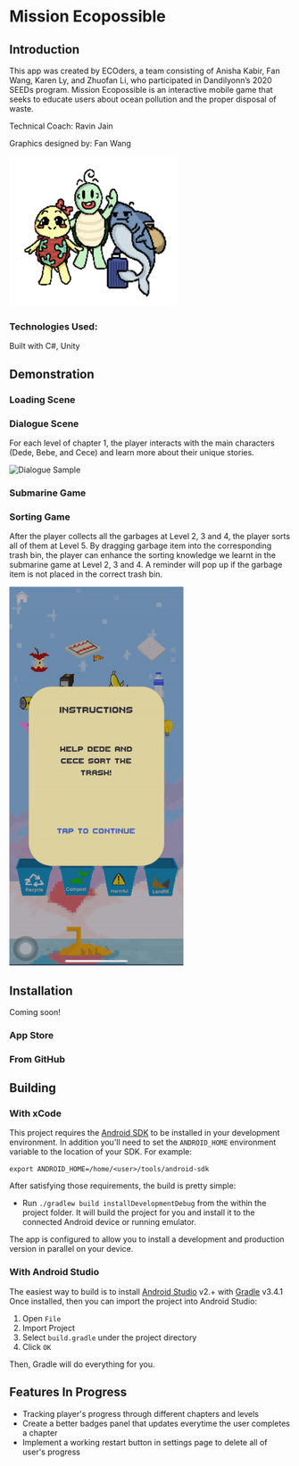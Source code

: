 # Mission Ecopossible
## Introduction

This app was created by ECOders, a team consisting of Anisha Kabir, Fan Wang, Karen Ly, and Zhuofan Li, who participated in Dandilyonn’s 2020 SEEDs program. Mission Ecopossible is an interactive mobile game that seeks to educate users about ocean pollution and the proper disposal of waste.

Technical Coach: Ravin Jain 

Graphics designed by: Fan Wang

<img src="DemoImages/characters.png" width="300" height="270">

### Technologies Used: 
Built with C#, Unity

## Demonstration
### Loading Scene

### Dialogue Scene
For each level of chapter 1, the player interacts with the main characters (Dede, Bebe, and Cece) and learn more about their unique stories.

<img src='http://g.recordit.co/LFFty51jTW.gif' title='Dialogue Sample' width='' alt='Dialogue Sample' />

### Submarine Game

### Sorting Game 
After the player collects all the garbages at Level 2, 3 and 4, the player sorts all of them at Level 5. By dragging garbage item into the corresponding trash bin, the player can enhance the sorting knowledge we learnt in the submarine game at Level 2, 3 and 4. A reminder will pop up if the garbage item is not placed in the correct trash bin.

<img src='DemoImages/sortingGame.gif' title='Sorting Game' width='' alt='Sorting Game' />

## Installation

Coming soon!

### App Store

### From GitHub

## Building

### With xCode

This project requires the [Android SDK](http://developer.android.com/sdk/index.html)
to be installed in your development environment. In addition you'll need to set
the `ANDROID_HOME` environment variable to the location of your SDK. For example:

    export ANDROID_HOME=/home/<user>/tools/android-sdk

After satisfying those requirements, the build is pretty simple:

* Run `./gradlew build installDevelopmentDebug` from the within the project folder.
It will build the project for you and install it to the connected Android device or running emulator.

The app is configured to allow you to install a development and production version in parallel on your device.

### With Android Studio
The easiest way to build is to install [Android Studio](https://developer.android.com/sdk/index.html) v2.+
with [Gradle](https://www.gradle.org/) v3.4.1
Once installed, then you can import the project into Android Studio:

1. Open `File`
2. Import Project
3. Select `build.gradle` under the project directory
4. Click `OK`

Then, Gradle will do everything for you.

## Features In Progress
- Tracking player's progress through different chapters and levels
- Create a better badges panel that updates everytime the user completes a chapter
- Implement a working restart button in settings page to delete all of user's progress
